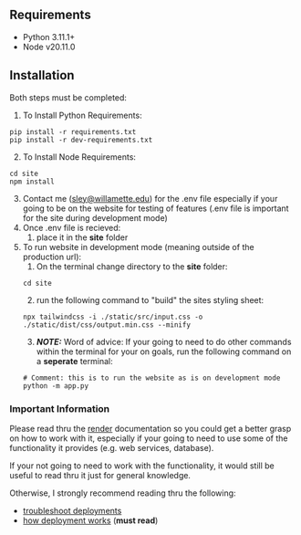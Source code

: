 ## Requirements
- Python 3.11.1+
- Node v20.11.0

## Installation
Both steps must be completed:
1) To Install Python Requirements:
```
pip install -r requirements.txt
pip install -r dev-requirements.txt
```

2) To Install Node Requirements:
```
cd site
npm install
```
3) Contact me (sley@willamette.edu) for the .env file especially if your going to be on the website for testing of features (.env file is important for the site during development mode)
4) Once .env file is recieved:
   1) place it in the **site** folder
5) To run website in development mode (meaning outside of the production url):
   1) On the terminal change directory to the **site** folder:
   ```
   cd site
   ```
   2) run the following command to "build" the sites styling sheet:
   ```
   npx tailwindcss -i ./static/src/input.css -o ./static/dist/css/output.min.css --minify
   ```
   3) _**NOTE:**_ Word of advice: If your going to need to do other commands within the terminal for your on goals, run the following command on a **seperate** terminal:
   ```
   # Comment: this is to run the website as is on development mode
   python -m app.py
   ```

### Important Information
Please read thru the [render](https://docs.render.com/) documentation so you could get a better grasp on how to work with it, especially if your going to need to use some of the functionality it provides (e.g. web services, database).

If your not going to need to work with the functionality, it would still be useful to read thru it just for general knowledge.

Otherwise, I strongly recommend reading thru the following:
* [troubleshoot deployments](https://docs.render.com/troubleshooting-deploys)
* [how deployment works](https://docs.render.com/deploys) (**must read**)
